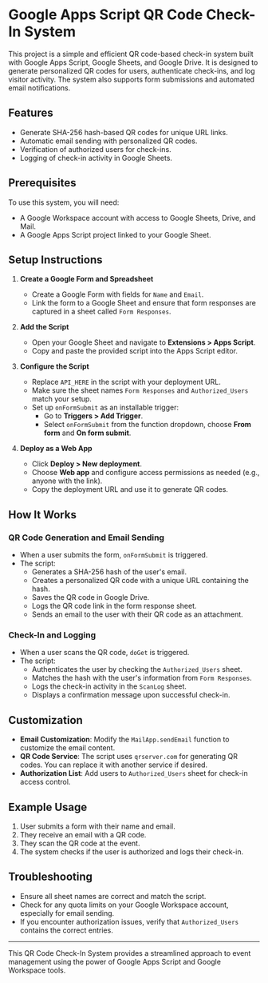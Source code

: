 # Google Apps Script QR Code Check-In System

This project is a simple and efficient QR code-based check-in system built with Google Apps Script, Google Sheets, and Google Drive. It is designed to generate personalized QR codes for users, authenticate check-ins, and log visitor activity. The system also supports form submissions and automated email notifications.

## Features

- Generate SHA-256 hash-based QR codes for unique URL links.
- Automatic email sending with personalized QR codes.
- Verification of authorized users for check-ins.
- Logging of check-in activity in Google Sheets.

## Prerequisites

To use this system, you will need:
- A Google Workspace account with access to Google Sheets, Drive, and Mail.
- A Google Apps Script project linked to your Google Sheet.

## Setup Instructions

1. **Create a Google Form and Spreadsheet**
   - Create a Google Form with fields for `Name` and `Email`.
   - Link the form to a Google Sheet and ensure that form responses are captured in a sheet called `Form Responses`.

2. **Add the Script**
   - Open your Google Sheet and navigate to **Extensions > Apps Script**.
   - Copy and paste the provided script into the Apps Script editor.

3. **Configure the Script**
   - Replace `API_HERE` in the script with your deployment URL.
   - Make sure the sheet names `Form Responses` and `Authorized_Users` match your setup.
   - Set up `onFormSubmit` as an installable trigger:
     - Go to **Triggers > Add Trigger**.
     - Select `onFormSubmit` from the function dropdown, choose **From form** and **On form submit**.

4. **Deploy as a Web App**
   - Click **Deploy > New deployment**.
   - Choose **Web app** and configure access permissions as needed (e.g., anyone with the link).
   - Copy the deployment URL and use it to generate QR codes.

## How It Works

### QR Code Generation and Email Sending
- When a user submits the form, `onFormSubmit` is triggered.
- The script:
  - Generates a SHA-256 hash of the user's email.
  - Creates a personalized QR code with a unique URL containing the hash.
  - Saves the QR code in Google Drive.
  - Logs the QR code link in the form response sheet.
  - Sends an email to the user with their QR code as an attachment.

### Check-In and Logging
- When a user scans the QR code, `doGet` is triggered.
- The script:
  - Authenticates the user by checking the `Authorized_Users` sheet.
  - Matches the hash with the user's information from `Form Responses`.
  - Logs the check-in activity in the `ScanLog` sheet.
  - Displays a confirmation message upon successful check-in.

## Customization

- **Email Customization**: Modify the `MailApp.sendEmail` function to customize the email content.
- **QR Code Service**: The script uses `qrserver.com` for generating QR codes. You can replace it with another service if desired.
- **Authorization List**: Add users to `Authorized_Users` sheet for check-in access control.

## Example Usage

1. User submits a form with their name and email.
2. They receive an email with a QR code.
3. They scan the QR code at the event.
4. The system checks if the user is authorized and logs their check-in.

## Troubleshooting

- Ensure all sheet names are correct and match the script.
- Check for any quota limits on your Google Workspace account, especially for email sending.
- If you encounter authorization issues, verify that `Authorized_Users` contains the correct entries.

---

This QR Code Check-In System provides a streamlined approach to event management using the power of Google Apps Script and Google Workspace tools.
